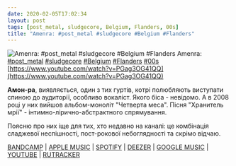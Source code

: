 ```yaml
---
date: 2020-02-05T17:02:34
layout: post
tags: [post_metal, sludgecore, Belgium, Flanders, 00s]
title: "Amenra: #post_metal #sludgecore #Belgium #Flanders"
---
```

![Amenra: #post_metal #sludgecore #Belgium #Flanders](https://i.ytimg.com/vi/PGag3OG41QQ/hqdefault.jpg)
Amenra: [#post_metal](/tags/#post_metal) [#sludgecore](/tags/#sludgecore) [#Belgium](/tags/#Belgium) [#Flanders](/tags/#Flanders) [#00s](/tags/#00s) [https://www.youtube.com/watch?v=PGag3OG41QQ](https://www.youtube.com/watch?v=PGag3OG41QQ)

**Амон-ра**, виявляється, один з тих гуртів, котрі полюбляють виступати спиною до аудиторії, особливо вокаліст. Якого біса - невідомо. А в 2008 році у них вийшов альбом-моноліт &quot;Четверта меса&quot;. Пісня &quot;Хранитель мрії&quot; - інтимно-лірично-абстрактного спрямування.

Поясню про них іще для тих, хто недавно на каналі: це комбінація сладжевої неспішності, пост-рокової небоглядності та скрімо відчаю.

[BANDCAMP](https://amenra.bandcamp.com/album/mass-iiii) \| [APPLE MUSIC](https://music.apple.com/be/album/mass-iiii/423914040) \| [SPOTIFY](https://open.spotify.com/playlist/62dKENzSCaMxi2ykhFONwr) \| [DEEZER](https://www.deezer.com/album/2216011?utm_source=deezer&amp;utm_content=album-2216011&amp;utm_term=1601611822_1580914826&amp;utm_medium=web) \| [GOOGLE MUSIC](https://play.google.com/music/m/Bxm6nuh6hu4wvi5ryc3uvgna4ti?t=Mass_IIII_-_Amenra) \| [YOUTUBE](https://www.youtube.com/playlist?list=OLAK5uy_mEzrq3a4BPxoZrdGfl_cctIHpCs2VQI2A) \| [RUTRACKER](https://rutracker.org/forum/viewtopic.php?t=3839799)
